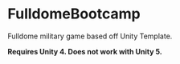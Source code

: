 FulldomeBootcamp
================

Fulldome military game based off Unity Template. 

**Requires Unity 4. Does not work with Unity 5.**
